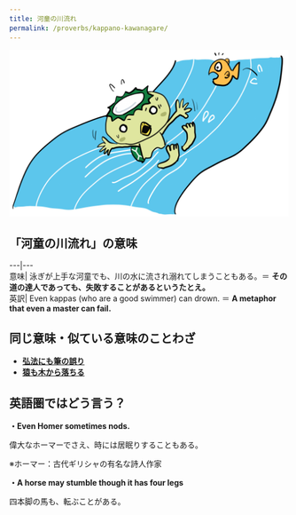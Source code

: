 ```yaml
---
title: 河童の川流れ
permalink: /proverbs/kappano-kawanagare/
---
```


![](/assets/images/proverbs/kappanokawanagare-1024x610.png)

## 「河童の川流れ」の意味

---|---  
意味| 泳ぎが上手な河童でも、川の水に流され溺れてしまうこともある。＝ **その道の達人であっても、失敗することがあるというたとえ。**  
英訳| Even kappas (who are a good swimmer) can drown. ＝ **A metaphor that even a master can fail.**  
  
##  同じ意味・似ている意味のことわざ

*  **[弘法にも筆の誤り](https://nihongokyoshi-net.com/2020/12/16/proverb-koubounimo-fudeno-ayamari/)**
*  **[猿も木から落ちる](https://nihongokyoshi-net.com/2020/12/11/proverb-sarumo-kikara-ochiru/)**

##  英語圏ではどう言う？

 **・Even Homer sometimes nods.**  

偉大なホーマーでさえ、時には居眠りすることもある。  

※ホーマー：古代ギリシャの有名な詩人作家

  
**・A horse may stumble though it has four legs**  

四本脚の馬も、転ぶことがある。
